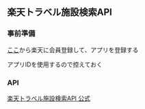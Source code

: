 ## 楽天トラベル施設検索API

### 事前準備
[ここ](https://webservice.rakuten.co.jp/app/create)から楽天に会員登録して、アプリを登録する

アプリIDを使用するので控えておく


### API
[楽天トラベル施設検索API 公式](https://webservice.rakuten.co.jp/api/simplehotelsearch/)